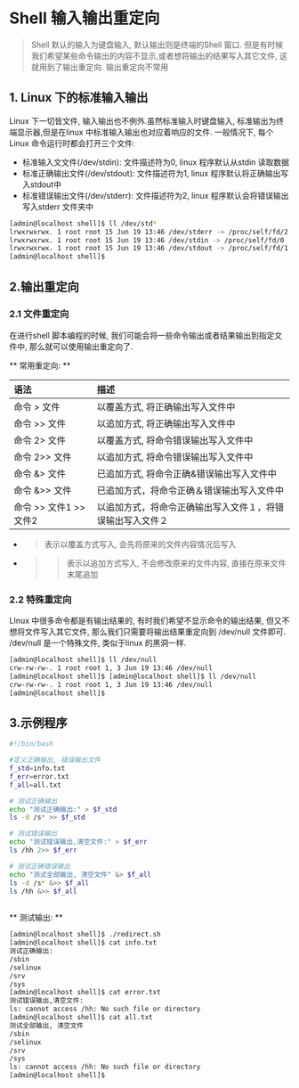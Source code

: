 # Shell 输入输出重定向

> Shell 默认的输入为键盘输入, 默认输出则是终端的Shell 窗口. 但是有时候我们希望某些命令输出的内容不显示,或者想将输出的结果写入其它文件, 这就用到了输出重定向. 输出重定向不常用

## 1. Linux 下的标准输入输出

Linux 下一切皆文件, 输入输出也不例外.虽然标准输入时键盘输入, 标准输出为终端显示器,但是在linux 中标准输入输出也对应着响应的文件. 一般情况下, 每个Linux 命令运行时都会打开三个文件:

* 标准输入文文件\(/dev/stdin\): 文件描述符为0, linux 程序默认从stdin 读取数据
* 标准正确输出文件\(/dev/stdout\): 文件描述符为1, linux 程序默认将正确输出写入stdout中
* 标准错误输出文件\(/dev/stderr\): 文件描述符为2, linux 程序默认会将错误输出写入stderr 文件夹中

```bash
[admin@localhost shell]$ ll /dev/std*
lrwxrwxrwx. 1 root root 15 Jun 19 13:46 /dev/stderr -> /proc/self/fd/2
lrwxrwxrwx. 1 root root 15 Jun 19 13:46 /dev/stdin -> /proc/self/fd/0
lrwxrwxrwx. 1 root root 15 Jun 19 13:46 /dev/stdout -> /proc/self/fd/1
[admin@localhost shell]$
```

## 2.输出重定向

### 2.1 文件重定向
在进行shell 脚本编程的时候, 我们可能会将一些命令输出或者结果输出到指定文件中, 那么就可以使用输出重定向了.

** 常用重定向: **

| 语法 | 描述 |
| :--- | :--- |
| 命令 > 文件 | 以覆盖方式, 将正确输出写入文件中 |
| 命令 >> 文件 | 以追加方式, 将正确输出写入文件中 |
| 命令 2> 文件 | 以覆盖方式, 将命令错误输出写入文件中 |
| 命令 2>> 文件 | 以追加方式, 将命令错误输出写入文件中 |
| 命令 &> 文件 | 已追加方式, 将命令正确&错误输出写入文件中 |
| 命令 &>> 文件 | 已追加方式，将命令正确＆错误输出写入文件中 |
| 命令 >> 文件1 >> 文件2 | 以追加方式，将命令正确输出写入文件１，将错误输出写入文件２ |

* >  表示以覆盖方式写入, 会先将原来的文件内容情况后写入
* >> 表示以追加方式写入, 不会修改原来的文件内容, 直接在原来文件末尾追加

### 2.2 特殊重定向
LInux 中很多命令都是有输出结果的, 有时我们希望不显示命令的输出结果, 但又不想将文件写入其它文件, 那么我们只需要将输出结果重定向到 /dev/null 文件即可. /dev/null 是一个特殊文件, 类似于linux 的黑洞一样.

```bash
[admin@localhost shell]$ ll /dev/null 
crw-rw-rw-. 1 root root 1, 3 Jun 19 13:46 /dev/null
[admin@localhost shell]$ [admin@localhost shell]$ ll /dev/null 
crw-rw-rw-. 1 root root 1, 3 Jun 19 13:46 /dev/null
[admin@localhost shell]$ 
```

## 3.示例程序

```bash
#!/bin/bash

#定义正确输出, 错误输出文件
f_std=info.txt
f_err=error.txt
f_all=all.txt

# 测试正确输出
echo "测试正确输出:" > $f_std
ls -d /s* >> $f_std

# 测试错误输出
echo "测试错误输出,清空文件:" > $f_err
ls /hh 2>> $f_err

# 测试正确错误输出
echo "测试全部输出, 清空文件" &> $f_all
ls -d /s* &>> $f_all
ls /hh &>> $f_all
                         
```


** 测试输出: **

```bash
[admin@localhost shell]$ ./redirect.sh 
[admin@localhost shell]$ cat info.txt 
测试正确输出:
/sbin
/selinux
/srv
/sys
[admin@localhost shell]$ cat error.txt 
测试错误输出,清空文件:
ls: cannot access /hh: No such file or directory
[admin@localhost shell]$ cat all.txt 
测试全部输出, 清空文件
/sbin
/selinux
/srv
/sys
ls: cannot access /hh: No such file or directory
[admin@localhost shell]$ 
```













































